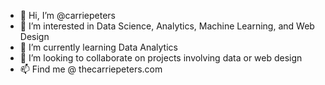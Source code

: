 - 👋 Hi, I’m @carriepeters
- 👀 I’m interested in Data Science, Analytics, Machine Learning, and Web Design
- 🌱 I’m currently learning Data Analytics
- 💞️ I’m looking to collaborate on projects involving data or web design
- 📫 Find me @ thecarriepeters.com

<!---
carriepeters/carriepeters is a ✨ special ✨ repository because its `README.md` (this file) appears on your GitHub profile.
You can click the Preview link to take a look at your changes.
--->
